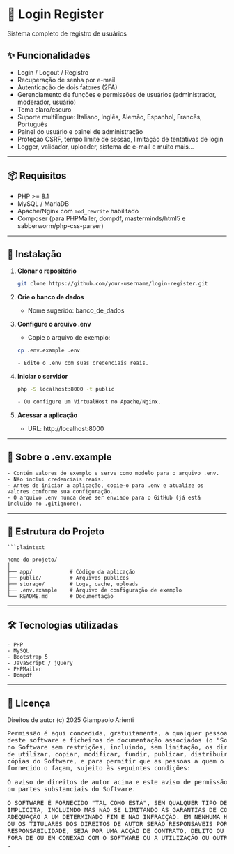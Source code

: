 # 📌 Login Register

Sistema completo de registro de usuários

## ✨ Funcionalidades

- Login / Logout / Registro
- Recuperação de senha por e-mail
- Autenticação de dois fatores (2FA)
- Gerenciamento de funções e permissões de usuários (administrador, moderador, usuário)
- Tema claro/escuro
- Suporte multilíngue: Italiano, Inglês, Alemão, Espanhol, Francês, Português
- Painel do usuário e painel de administração
- Proteção CSRF, tempo limite de sessão, limitação de tentativas de login
- Logger, validador, uploader, sistema de e-mail e muito mais...

---

## 📦 Requisitos

- PHP >= 8.1
- MySQL / MariaDB
- Apache/Nginx com `mod_rewrite` habilitado
- Composer (para PHPMailer, dompdf, masterminds/html5 e sabberworm/php-css-parser)

---

## 🚀 Instalação

1. **Clonar o repositório**

   ```bash
   git clone https://github.com/your-username/login-register.git

2. **Crie o banco de dados**

	- Nome sugerido: banco_de_dados
	
3. **Configure o arquivo .env**

	- Copie o arquivo de exemplo:
	
	```bash
	cp .env.example .env
	
	- Edite o .env com suas credenciais reais.
	
4. **Iniciar o servidor**
	
	```bash
	php -S localhost:8000 -t public
	
	- Ou configure um VirtualHost no Apache/Nginx.
	
5. **Acessar a aplicação**
	
	- URL: http://localhost:8000
	
---

## 📄 Sobre o .env.example
	- Contém valores de exemplo e serve como modelo para o arquivo .env.
	- Não inclui credenciais reais.
	- Antes de iniciar a aplicação, copie-o para .env e atualize os valores conforme sua configuração.
	- O arquivo .env nunca deve ser enviado para o GitHub (já está incluído no .gitignore).
	
---

## 📄 Estrutura do Projeto

	```plaintext
	
	nome-do-projeto/
	│
	├── app/            # Código da aplicação
	├── public/         # Arquivos públicos
	├── storage/        # Logs, cache, uploads
	├── .env.example    # Arquivo de configuração de exemplo
	└── README.md       # Documentação

---

## 🛠 Tecnologias utilizadas

	- PHP
	- MySQL
	- Bootstrap 5
	- JavaScript / jQuery
	- PHPMailer
	- Dompdf

---

## 🧾 Licença

Direitos de autor (c) 2025 Giampaolo Arienti

<pre>Permissão é aqui concedida, gratuitamente, a qualquer pessoa que obtenha uma cópia
deste software e ficheiros de documentação associados (o "Software"), para negociar
no Software sem restrições, incluindo, sem limitação, os direitos
de utilizar, copiar, modificar, fundir, publicar, distribuir, sublicenciar e/ou vender
cópias do Software, e para permitir que as pessoas a quem o Software é
fornecido o façam, sujeito às seguintes condições:

O aviso de direitos de autor acima e este aviso de permissão devem ser incluídos em todas as cópias
ou partes substanciais do Software.

O SOFTWARE É FORNECIDO "TAL COMO ESTÁ", SEM QUALQUER TIPO DE GARANTIA, EXPRESSA OU
IMPLÍCITA, INCLUINDO MAS NÃO SE LIMITANDO ÀS GARANTIAS DE COMERCIALIZAÇÃO,
ADEQUAÇÃO A UM DETERMINADO FIM E NÃO INFRACÇÃO. EM NENHUMA HIPÓTESE OS AUTORES DE
OU OS TITULARES DOS DIREITOS DE AUTOR SERÃO RESPONSÁVEIS POR QUALQUER RECLAMAÇÃO, DANOS OU OUTRA
RESPONSABILIDADE, SEJA POR UMA ACÇÃO DE CONTRATO, DELITO OU DE OUTRA FORMA, DECORRENTE DE,
FORA DE OU EM CONEXÃO COM O SOFTWARE OU A UTILIZAÇÃO OU OUTRAS ACTIVIDADES NO SOFTWARE
.